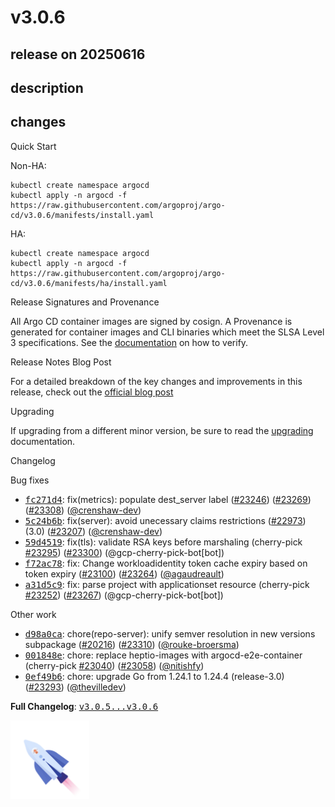 # v3.0.6

## release on 20250616
## description
## changes
Quick Start

Non-HA:

    kubectl create namespace argocd
    kubectl apply -n argocd -f https://raw.githubusercontent.com/argoproj/argo-cd/v3.0.6/manifests/install.yaml

HA:

    kubectl create namespace argocd
    kubectl apply -n argocd -f https://raw.githubusercontent.com/argoproj/argo-cd/v3.0.6/manifests/ha/install.yaml

Release Signatures and Provenance

All Argo CD container images are signed by cosign. A Provenance is generated for container images and CLI binaries which meet the SLSA Level 3 specifications. See the <a href="https://argo-cd.readthedocs.io/en/stable/operator-manual/signed-release-assets" rel="nofollow">documentation</a> on how to verify.

Release Notes Blog Post

For a detailed breakdown of the key changes and improvements in this release, check out the <a href="https://blog.argoproj.io/argo-cd-v2-14-release-candidate-57a664791e2a" rel="nofollow">official blog post</a>

Upgrading

If upgrading from a different minor version, be sure to read the <a href="https://argo-cd.readthedocs.io/en/stable/operator-manual/upgrading/overview/" rel="nofollow">upgrading</a> documentation.

Changelog

Bug fixes

* <a class="commit-link" data-hovercard-type="commit" data-hovercard-url="https://github.com/argoproj/argo-cd/commit/fc271d4f24277bd463f7656be31652a059bc05ad/hovercard" href="https://github.com/argoproj/argo-cd/commit/fc271d4f24277bd463f7656be31652a059bc05ad"><tt>fc271d4</tt></a>: fix(metrics): populate dest_server label (<a class="issue-link js-issue-link" data-error-text="Failed to load title" data-id="3115497168" data-permission-text="Title is private" data-url="https://github.com/argoproj/argo-cd/issues/23246" data-hovercard-type="issue" data-hovercard-url="/argoproj/argo-cd/issues/23246/hovercard" href="https://github.com/argoproj/argo-cd/issues/23246">#23246</a>) (<a class="issue-link js-issue-link" data-error-text="Failed to load title" data-id="3119645211" data-permission-text="Title is private" data-url="https://github.com/argoproj/argo-cd/issues/23269" data-hovercard-type="pull_request" data-hovercard-url="/argoproj/argo-cd/pull/23269/hovercard" href="https://github.com/argoproj/argo-cd/pull/23269">#23269</a>) (<a class="issue-link js-issue-link" data-error-text="Failed to load title" data-id="3125423269" data-permission-text="Title is private" data-url="https://github.com/argoproj/argo-cd/issues/23308" data-hovercard-type="pull_request" data-hovercard-url="/argoproj/argo-cd/pull/23308/hovercard" href="https://github.com/argoproj/argo-cd/pull/23308">#23308</a>) (<a class="user-mention notranslate" data-hovercard-type="user" data-hovercard-url="/users/crenshaw-dev/hovercard" data-octo-click="hovercard-link-click" data-octo-dimensions="link_type:self" href="https://github.com/crenshaw-dev">@crenshaw-dev</a>)
* <a class="commit-link" data-hovercard-type="commit" data-hovercard-url="https://github.com/argoproj/argo-cd/commit/5c24b6bd7a6d18236c00f34ee58a086452fc27c9/hovercard" href="https://github.com/argoproj/argo-cd/commit/5c24b6bd7a6d18236c00f34ee58a086452fc27c9"><tt>5c24b6b</tt></a>: fix(server): avoid unecessary claims restrictions (<a class="issue-link js-issue-link" data-error-text="Failed to load title" data-id="3063668028" data-permission-text="Title is private" data-url="https://github.com/argoproj/argo-cd/issues/22973" data-hovercard-type="issue" data-hovercard-url="/argoproj/argo-cd/issues/22973/hovercard" href="https://github.com/argoproj/argo-cd/issues/22973">#22973</a>) (3.0) (<a class="issue-link js-issue-link" data-error-text="Failed to load title" data-id="3101246116" data-permission-text="Title is private" data-url="https://github.com/argoproj/argo-cd/issues/23207" data-hovercard-type="pull_request" data-hovercard-url="/argoproj/argo-cd/pull/23207/hovercard" href="https://github.com/argoproj/argo-cd/pull/23207">#23207</a>) (<a class="user-mention notranslate" data-hovercard-type="user" data-hovercard-url="/users/crenshaw-dev/hovercard" data-octo-click="hovercard-link-click" data-octo-dimensions="link_type:self" href="https://github.com/crenshaw-dev">@crenshaw-dev</a>)
* <a class="commit-link" data-hovercard-type="commit" data-hovercard-url="https://github.com/argoproj/argo-cd/commit/59d4519c61c525b3554970fd84ac895f465d8ad6/hovercard" href="https://github.com/argoproj/argo-cd/commit/59d4519c61c525b3554970fd84ac895f465d8ad6"><tt>59d4519</tt></a>: fix(tls): validate RSA keys before marshaling (cherry-pick <a class="issue-link js-issue-link" data-error-text="Failed to load title" data-id="3124161070" data-permission-text="Title is private" data-url="https://github.com/argoproj/argo-cd/issues/23295" data-hovercard-type="pull_request" data-hovercard-url="/argoproj/argo-cd/pull/23295/hovercard" href="https://github.com/argoproj/argo-cd/pull/23295">#23295</a>) (<a class="issue-link js-issue-link" data-error-text="Failed to load title" data-id="3124459018" data-permission-text="Title is private" data-url="https://github.com/argoproj/argo-cd/issues/23300" data-hovercard-type="pull_request" data-hovercard-url="/argoproj/argo-cd/pull/23300/hovercard" href="https://github.com/argoproj/argo-cd/pull/23300">#23300</a>) (@gcp-cherry-pick-bot[bot])
* <a class="commit-link" data-hovercard-type="commit" data-hovercard-url="https://github.com/argoproj/argo-cd/commit/f72ac787b69f467ea7041fe46f7ce32c1cafe965/hovercard" href="https://github.com/argoproj/argo-cd/commit/f72ac787b69f467ea7041fe46f7ce32c1cafe965"><tt>f72ac78</tt></a>: fix: Change workloadidentity token cache expiry based on token expiry (<a class="issue-link js-issue-link" data-error-text="Failed to load title" data-id="3083100580" data-permission-text="Title is private" data-url="https://github.com/argoproj/argo-cd/issues/23100" data-hovercard-type="issue" data-hovercard-url="/argoproj/argo-cd/issues/23100/hovercard" href="https://github.com/argoproj/argo-cd/issues/23100">#23100</a>) (<a class="issue-link js-issue-link" data-error-text="Failed to load title" data-id="3118438763" data-permission-text="Title is private" data-url="https://github.com/argoproj/argo-cd/issues/23264" data-hovercard-type="pull_request" data-hovercard-url="/argoproj/argo-cd/pull/23264/hovercard" href="https://github.com/argoproj/argo-cd/pull/23264">#23264</a>) (<a class="user-mention notranslate" data-hovercard-type="user" data-hovercard-url="/users/agaudreault/hovercard" data-octo-click="hovercard-link-click" data-octo-dimensions="link_type:self" href="https://github.com/agaudreault">@agaudreault</a>)
* <a class="commit-link" data-hovercard-type="commit" data-hovercard-url="https://github.com/argoproj/argo-cd/commit/a31d5c915b0abec97f8f5a11a894ff45367d1c3a/hovercard" href="https://github.com/argoproj/argo-cd/commit/a31d5c915b0abec97f8f5a11a894ff45367d1c3a"><tt>a31d5c9</tt></a>: fix: parse project with applicationset resource (cherry-pick <a class="issue-link js-issue-link" data-error-text="Failed to load title" data-id="3117068543" data-permission-text="Title is private" data-url="https://github.com/argoproj/argo-cd/issues/23252" data-hovercard-type="pull_request" data-hovercard-url="/argoproj/argo-cd/pull/23252/hovercard" href="https://github.com/argoproj/argo-cd/pull/23252">#23252</a>) (<a class="issue-link js-issue-link" data-error-text="Failed to load title" data-id="3119193010" data-permission-text="Title is private" data-url="https://github.com/argoproj/argo-cd/issues/23267" data-hovercard-type="pull_request" data-hovercard-url="/argoproj/argo-cd/pull/23267/hovercard" href="https://github.com/argoproj/argo-cd/pull/23267">#23267</a>) (@gcp-cherry-pick-bot[bot])

Other work

* <a class="commit-link" data-hovercard-type="commit" data-hovercard-url="https://github.com/argoproj/argo-cd/commit/d98a0caf5ecd852486385409bb9f964f24d1057a/hovercard" href="https://github.com/argoproj/argo-cd/commit/d98a0caf5ecd852486385409bb9f964f24d1057a"><tt>d98a0ca</tt></a>: chore(repo-server): unify semver resolution in new versions subpackage (<a class="issue-link js-issue-link" data-error-text="Failed to load title" data-id="2564568812" data-permission-text="Title is private" data-url="https://github.com/argoproj/argo-cd/issues/20216" data-hovercard-type="pull_request" data-hovercard-url="/argoproj/argo-cd/pull/20216/hovercard" href="https://github.com/argoproj/argo-cd/pull/20216">#20216</a>) (<a class="issue-link js-issue-link" data-error-text="Failed to load title" data-id="3125642925" data-permission-text="Title is private" data-url="https://github.com/argoproj/argo-cd/issues/23310" data-hovercard-type="pull_request" data-hovercard-url="/argoproj/argo-cd/pull/23310/hovercard" href="https://github.com/argoproj/argo-cd/pull/23310">#23310</a>) (<a class="user-mention notranslate" data-hovercard-type="user" data-hovercard-url="/users/rouke-broersma/hovercard" data-octo-click="hovercard-link-click" data-octo-dimensions="link_type:self" href="https://github.com/rouke-broersma">@rouke-broersma</a>)
* <a class="commit-link" data-hovercard-type="commit" data-hovercard-url="https://github.com/argoproj/argo-cd/commit/001848ee6983189069867dfb25784e0011ae1617/hovercard" href="https://github.com/argoproj/argo-cd/commit/001848ee6983189069867dfb25784e0011ae1617"><tt>001848e</tt></a>: chore: replace heptio-images with argocd-e2e-container (cherry-pick <a class="issue-link js-issue-link" data-error-text="Failed to load title" data-id="3073973102" data-permission-text="Title is private" data-url="https://github.com/argoproj/argo-cd/issues/23040" data-hovercard-type="pull_request" data-hovercard-url="/argoproj/argo-cd/pull/23040/hovercard" href="https://github.com/argoproj/argo-cd/pull/23040">#23040</a>) (<a class="issue-link js-issue-link" data-error-text="Failed to load title" data-id="3076536451" data-permission-text="Title is private" data-url="https://github.com/argoproj/argo-cd/issues/23058" data-hovercard-type="pull_request" data-hovercard-url="/argoproj/argo-cd/pull/23058/hovercard" href="https://github.com/argoproj/argo-cd/pull/23058">#23058</a>) (<a class="user-mention notranslate" data-hovercard-type="user" data-hovercard-url="/users/nitishfy/hovercard" data-octo-click="hovercard-link-click" data-octo-dimensions="link_type:self" href="https://github.com/nitishfy">@nitishfy</a>)
* <a class="commit-link" data-hovercard-type="commit" data-hovercard-url="https://github.com/argoproj/argo-cd/commit/0ef49b6a5a6519a24b00987159ae7f05022c71d7/hovercard" href="https://github.com/argoproj/argo-cd/commit/0ef49b6a5a6519a24b00987159ae7f05022c71d7"><tt>0ef49b6</tt></a>: chore: upgrade Go from 1.24.1 to 1.24.4 (release-3.0) (<a class="issue-link js-issue-link" data-error-text="Failed to load title" data-id="3123536353" data-permission-text="Title is private" data-url="https://github.com/argoproj/argo-cd/issues/23293" data-hovercard-type="pull_request" data-hovercard-url="/argoproj/argo-cd/pull/23293/hovercard" href="https://github.com/argoproj/argo-cd/pull/23293">#23293</a>) (<a class="user-mention notranslate" data-hovercard-type="user" data-hovercard-url="/users/thevilledev/hovercard" data-octo-click="hovercard-link-click" data-octo-dimensions="link_type:self" href="https://github.com/thevilledev">@thevilledev</a>)

<strong>Full Changelog</strong>: <a class="commit-link" href="https://github.com/argoproj/argo-cd/compare/v3.0.5...v3.0.6"><tt>v3.0.5...v3.0.6</tt></a>

<a href="https://argoproj.github.io/cd/" rel="nofollow"><img src="https://raw.githubusercontent.com/argoproj/argo-site/master/content/pages/cd/gitops-cd.png" width="25%" style="max-width: 100%; height: auto;"></a>

